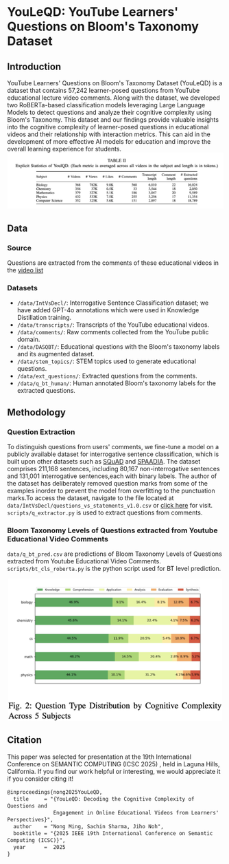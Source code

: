 # YouLeQD: YouTube Learners' Questions on Bloom's Taxonomy Dataset 
## Introduction
YouTube Learners' Questions on Bloom's Taxonomy Dataset (YouLeQD) is a dataset that contains 57,242 learner-posed questions from YouTube educational lecture video comments. Along with the dataset, we developed two RoBERTa-based classification models leveraging Large Language Models to detect questions and analyze their cognitive complexity using Bloom's Taxonomy. This dataset and our findings provide valuable insights into the cognitive complexity of learner-posed questions in educational videos and their relationship with interaction metrics. This can aid in the development of more effective AI models for education and improve the overall learning experience for students. 
 ![Statistics of YouLeQD](img/statistics.jpeg)

## Data 

### Source
Questions are extracted from the comments of these educational videos in the [video list](https://docs.google.com/spreadsheets/d/1QAVrbPnitRay5iqdkrJ8Mk1jM1OUktPitVkXRi5tERk/edit?gid=17187986#gid=17187986) 
### Datasets

- `/data/IntVsDecl/`: Interrogative Sentence Classification dataset; we have added GPT-4o annotations which were used in Knowledge Distillation training.
- `/data/transcripts/`: Transcripts of the YouTube educational videos.
- `/data/comments/`: Raw comments collected from the YouTube public domain.
- `/data/DASQBT/`: Educational questions with the Bloom's taxonomy labels and its augmented dataset.
- `/data/stem_topics/`: STEM topics used to generate educational questions.
- `/data/ext_questions/`: Extracted questions from the comments.
- `/data/q_bt_human/`: Human annotated Bloom's taxonomy labels for the extracted questions.


## Methodology
### Question Extraction
To distinguish questions from users' comments, we fine-tune a model on a publicly available dataset for interrogative sentence classification, which is built upon other datasets such as [SQuAD](https://arxiv.org/abs/1606.05250) and [SPAADIA](https://martinweisser.org/publications/SPAADIA_Annotation_Scheme.pdf). The dataset comprises 211,168 sentences, including 80,167 non-interrogative sentences and 131,001 interrogative sentences,each with binary labels. The author of the dataset has deliberately removed question marks from some of the examples inorder to prevent the model from overfitting to the punctuation marks.To access the dataset, navigate to the file located at `data/IntVsDecl/questions_vs_statements_v1.0.csv` or [click here](https://www.kaggle.com/datasets/shahrukhkhan/questions-vs-statementsclassificationdataset) for visit.
`scripts/q_extractor.py` is used to extract questions from comments.
### Bloom Taxonomy Levels of Questions extracted from Youtube Educational Video Comments
`data/q_bt_pred.csv` are predictions of Bloom Taxonomy Levels of Questions extracted from Youtube Educational Video Comments.
`scripts/bt_cls_roberta.py` is the python script used for BT level prediction.
<div align="center">
<img src="img/questiontype.jpeg" alt="Question Type Image" width="500">
</div>

## Citation
This paper was selected for presentation at the 19th International Conference on SEMANTIC COMPUTING (ICSC 2025) , held in Laguna Hills, California.
If you find our work helpful or interesting, we would appreciate it if you consider citing it!

```
@inproceedings{nong2025YouLeQD,
  title     = "{YouLeQD: Decoding the Cognitive Complexity of Questions and
               Engagement in Online Educational Videos from Learners' Perspectives}",
  author    = "Nong Ming, Sachin Sharma, Jiho Noh",
  booktitle = "{2025 IEEE 19th International Conference on Semantic Computing (ICSC)}",
  year      =  2025
}
```
